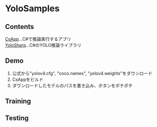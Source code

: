 # YoloSamples

## Contents
[CsApp](/CsApp)...C#で推論実行するアプリ  
[YoloSharp](/YoloSharp)...C#のYOLO推論ライブラリ  

## Demo
1. 公式から"yolov4.cfg", "coco.names", "yolov4.weights"をダウンロード
2. CsAppをビルド
3. ダウンロードしたモデルのパスを書き込み、ボタンをポチポチ

## Training

## Testing
